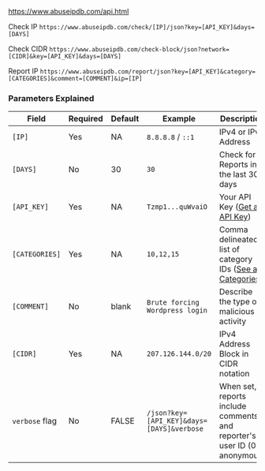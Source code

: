 https://www.abuseipdb.com/api.html


Check IP
`https://www.abuseipdb.com/check/[IP]/json?key=[API_KEY]&days=[DAYS]`

Check CIDR
`https://www.abuseipdb.com/check-block/json?network=[CIDR]&key=[API_KEY]&days=[DAYS]`

Report IP
`https://www.abuseipdb.com/report/json?key=[API_KEY]&category=[CATEGORIES]&comment=[COMMENT]&ip=[IP]`



### Parameters Explained

| Field        | Required | Default | Example                               | Description                                                                 |
|--------------|----------|---------|---------------------------------------|-----------------------------------------------------------------------------|
| `[IP]`       | Yes      | NA      | `8.8.8.8` / `::1`                      | IPv4 or IPv6 Address                                                        |
| `[DAYS]`     | No       | 30      | `30`                                  | Check for IP Reports in the last 30 days                                   |
| `[API_KEY]`  | Yes      | NA      | `Tzmp1...quWvaiO`                      | Your API Key ([Get an API Key](#))                                         |
| `[CATEGORIES]` | Yes    | NA      | `10,12,15`                            | Comma delineated list of category IDs ([See all Categories](#))            |
| `[COMMENT]`  | No       | blank   | `Brute forcing Wordpress login`       | Describe the type of malicious activity                                    |
| `[CIDR]`     | Yes      | NA      | `207.126.144.0/20`                    | IPv4 Address Block in CIDR notation                                        |
| `verbose` flag | No     | FALSE   | `/json?key=[API_KEY]&days=[DAYS]&verbose` | When set, reports include comments and reporter's user ID (0 = anonymous)  |

